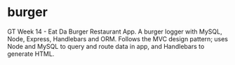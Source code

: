 # burger
GT Week 14 - Eat Da Burger Restaurant App.
A burger logger with MySQL, Node, Express, Handlebars and ORM.
Follows the MVC design pattern; uses Node and MySQL to query and route data in app, and Handlebars to generate HTML.
